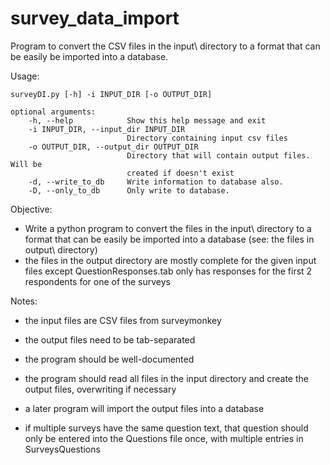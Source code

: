 survey_data_import
==================

Program to convert the CSV files in the input\ directory to a format that can be easily be imported into a database.


Usage:

    surveyDI.py [-h] -i INPUT_DIR [-o OUTPUT_DIR]
    
    optional arguments:
        -h, --help            Show this help message and exit
        -i INPUT_DIR, --input_dir INPUT_DIR
                              Directory containing input csv files
        -o OUTPUT_DIR, --output_dir OUTPUT_DIR
                              Directory that will contain output files. Will be
                              created if doesn't exist
        -d, --write_to_db     Write information to database also.
        -D, --only_to_db      Only write to database.





Objective:
- Write a python program to convert the files in the input\ directory to a format that can be easily be imported into a database  (see: the files in output\ directory)
- the files in the output directory are mostly complete for the given input files except QuestionResponses.tab only has responses for the first 2 respondents for one of the surveys

Notes:
- the input files are CSV files from surveymonkey
- the output files need to be tab-separated
- the program should be well-documented
- the program should read all files in the input directory and create the output files, overwriting if necessary
- a later program will import the output files into a database

- if multiple surveys have the same question text, that question should only be entered into the Questions file once, with multiple entries in SurveysQuestions

